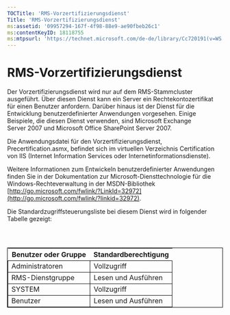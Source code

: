 ```yaml
---
TOCTitle: 'RMS-Vorzertifizierungsdienst'
Title: 'RMS-Vorzertifizierungsdienst'
ms:assetid: '09957294-167f-4f98-88e9-ae90fbeb26c1'
ms:contentKeyID: 18118755
ms:mtpsurl: 'https://technet.microsoft.com/de-de/library/Cc720191(v=WS.10)'
---
```


RMS-Vorzertifizierungsdienst
============================

Der Vorzertifizierungsdienst wird nur auf dem RMS-Stammcluster ausgeführt. Über diesen Dienst kann ein Server ein Rechtekontozertifikat für einen Benutzer anfordern. Darüber hinaus ist der Dienst für die Entwicklung benutzerdefinierter Anwendungen vorgesehen. Einige Beispiele, die diesen Dienst verwenden, sind Microsoft Exchange Server 2007 und Microsoft Office SharePoint Server 2007.

Die Anwendungsdatei für den Vorzertifizierungsdienst, Precertification.asmx, befindet sich im virtuellen Verzeichnis Certification von IIS (Internet Information Services oder Internetinformationsdienste).

Weitere Informationen zum Entwickeln benutzerdefinierter Anwendungen finden Sie in der Dokumentation zur Microsoft-Diensttechnologie für die Windows-Rechteverwaltung in der MSDN-Bibliothek [http://go.microsoft.com/fwlink/?LinkId=32972](http://go.microsoft.com/fwlink/?linkid=32972).

Die Standardzugriffsteuerungsliste bei diesem Dienst wird in folgender Tabelle gezeigt:

###  

 
<table style="border:1px solid black;">
<colgroup>
<col width="50%" />
<col width="50%" />
</colgroup>
<thead>
<tr class="header">
<th>Benutzer oder Gruppe</th>
<th>Standardberechtigung</th>
</tr>
</thead>
<tbody>
<tr class="odd">
<td style="border:1px solid black;">Administratoren</td>
<td style="border:1px solid black;">Vollzugriff</td>
</tr>
<tr class="even">
<td style="border:1px solid black;">RMS-Dienstgruppe</td>
<td style="border:1px solid black;">Lesen und Ausführen</td>
</tr>
<tr class="odd">
<td style="border:1px solid black;">SYSTEM</td>
<td style="border:1px solid black;">Vollzugriff</td>
</tr>
<tr class="even">
<td style="border:1px solid black;">Benutzer</td>
<td style="border:1px solid black;">Lesen und Ausführen</td>
</tr>
</tbody>
</table>

